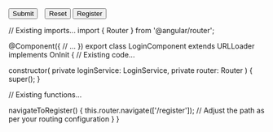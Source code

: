 <!-- Existing login form code... -->
<div class="container text-center mt">
    <button type="submit" mat-raised-button color="primary">Submit</button>
    <button style="margin-left: 10px;" type="reset" mat-raised-button color="accent">Reset</button>
    <!-- Add this button for registration -->
    <button mat-raised-button color="secondary" (click)="navigateToRegister()">Register</button>
</div>


// Existing imports...
import { Router } from '@angular/router';

@Component({
  // ...
})
export class LoginComponent extends URLLoader implements OnInit {
  // Existing code...

  constructor(
    private loginService: LoginService, 
    private router: Router
  ) {
    super();
  }

  // Existing functions...

  navigateToRegister() {
    this.router.navigate(['/register']); // Adjust the path as per your routing configuration
  }
}